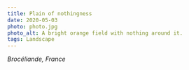 ```yaml
---
title: Plain of nothingness
date: 2020-05-03
photo: photo.jpg
photo_alt: A bright orange field with nothing around it.
tags: Landscape
---
```


*Brocéliande, France*
